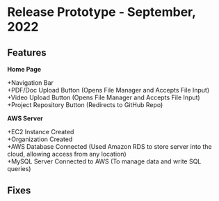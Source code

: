 # Release Prototype - September, 2022

## Features

**Home Page**  

+Navigation Bar  
+PDF/Doc Upload Button (Opens File Manager and Accepts File Input)  
+Video Upload Button (Opens File Manager and Accepts File Input)   
+Project Repository Button (Redirects to GitHub Repo)  


**AWS Server**  

+EC2 Instance Created  
+Organization Created  
+AWS Database Connected (Used Amazon RDS to store server into the cloud, allowing access from any location)  
+MySQL Server Connected to AWS (To manage data and write SQL queries)

## Fixes

